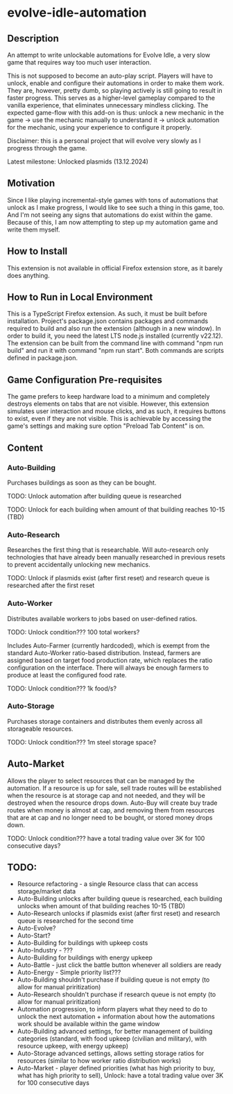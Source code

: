 # evolve-idle-automation
## Description
An attempt to write unlockable automations for Evolve Idle, a very slow game that requires way too much user interaction.

This is not supposed to become an auto-play script. Players will have to unlock, enable and configure their automations in order to make them work. They are, however, pretty dumb, so playing actively is still going to result in faster progress. This serves as a higher-level gameplay compared to the vanilla experience, that eliminates unnecessary mindless clicking. The expected game-flow with this add-on is thus: unlock a new mechanic in the game -> use the mechanic manually to understand it -> unlock automation for the mechanic, using your experience to configure it properly.

Disclaimer: this is a personal project that will evolve very slowly as I progress through the game. 

Latest milestone: Unlocked plasmids (13.12.2024)

## Motivation
Since I like playing incremental-style games with tons of automations that unlock as I make progress, I would like to see such a thing in this game, too. And I'm not seeing any signs that automations do exist within the game. Because of this, I am now attempting to step up my automation game and write them myself.

## How to Install
This extension is not available in official Firefox extension store, as it barely does anything.

## How to Run in Local Environment
This is a TypeScript Firefox extension. As such, it must be built before installation.
Project's package.json contains packages and commands required to build and also run the extension (although in a new window). In order to build it, you need the latest LTS node.js installed (currently v22.12).
The extension can be built from the command line with command "npm run build" and run it with command "npm run start". Both commands are scripts defined in package.json.

## Game Configuration Pre-requisites
The game prefers to keep hardware load to a minimum and completely destroys elements on tabs that are not visible. However, this extension simulates user interaction and mouse clicks, and as such, it requires buttons to exist, even if they are not visible. This is achievable by accessing the game's settings and making sure option "Preload Tab Content" is on.

## Content
### Auto-Building
Purchases buildings as soon as they can be bought.

TODO: Unlock automation after building queue is researched

TODO: Unlock for each building when amount of that building reaches 10-15 (TBD)

### Auto-Research
Researches the first thing that is researchable. Will auto-research only technologies that have already been manually researched in previous resets to prevent accidentally unlocking new mechanics.

TODO: Unlock if plasmids exist (after first reset) and research queue is researched after the first reset

### Auto-Worker
Distributes available workers to jobs based on user-defined ratios.

TODO: Unlock condition??? 100 total workers?

Includes Auto-Farmer (currently hardcoded), which is exempt from the standard Auto-Worker ratio-based distribution. Instead, farmers are assigned based on target food production rate, which replaces the ratio configuration on the interface. There will always be enough farmers to produce at least the configured food rate.

TODO: Unlock condition??? 1k food/s?

### Auto-Storage
Purchases storage containers and distributes them evenly across all storageable resources.

TODO: Unlock condition??? 1m steel storage space?

## Auto-Market
Allows the player to select resources that can be managed by the automation. If a resource is up for sale, sell trade routes will be established when the resource is at storage cap and not needed, and they will be destroyed when the resource drops down. Auto-Buy will create buy trade routes when money is almost at cap, and removing them from resources that are at cap and no longer need to be bought, or stored money drops down.

TODO: Unlock condition??? have a total trading value over 3K for 100 consecutive days?

## TODO:
- Resource refactoring - a single Resource class that can access storage/market data
- Auto-Building unlocks after building queue is researched, each building unlocks when amount of that building reaches 10-15 (TBD)
- Auto-Research unlocks if plasmids exist (after first reset) and research queue is researched for the second time
- Auto-Evolve?
- Auto-Start?
- Auto-Building for buildings with upkeep costs
- Auto-Industry - ???
- Auto-Building for buildings with energy upkeep
- Auto-Battle - just click the battle button whenever all soldiers are ready
- Auto-Energy - Simple priority list???
- Auto-Building shouldn't purchase if building queue is not empty (to allow for manual priritization)
- Auto-Research shouldn't purchase if research queue is not empty (to allow for manual priritization)
- Automation progression, to inform players what they need to do to unlock the next automation + information about how the automations work should be available within the game window
- Auto-Building advanced settings, for better management of building categories (standard, with food upkeep (civilian and military), with resource upkeep, with energy upkeep)
- Auto-Storage advanced settings, allows setting storage ratios for resources (similar to how worker ratio distribution works)
- Auto-Market - player defined priorities (what has high priority to buy, what has high priority to sell), Unlock: have a total trading value over 3K for 100 consecutive days
